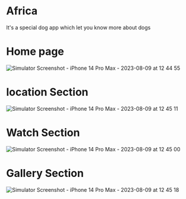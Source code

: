# Africa
It's a special dog app which let you know more about dogs


  # Home page
  ![Simulator Screenshot - iPhone 14 Pro Max - 2023-08-09 at 12 44 55](https://github.com/ankit071105/Africa/assets/139707943/6181e3d1-b856-40fd-a99d-9124d106a49f)




  # location Section

![Simulator Screenshot - iPhone 14 Pro Max - 2023-08-09 at 12 45 11](https://github.com/ankit071105/Africa/assets/139707943/1571c197-999a-482a-aba9-066cf196afa4)
  #  Watch Section 

![Simulator Screenshot - iPhone 14 Pro Max - 2023-08-09 at 12 45 00](https://github.com/ankit071105/Africa/assets/139707943/5fe7e496-703b-4424-8488-ca1f719ddcad)



  # Gallery Section  
  ![Simulator Screenshot - iPhone 14 Pro Max - 2023-08-09 at 12 45 18](https://github.com/ankit071105/Africa/assets/139707943/70b579aa-73ee-4342-be70-75cc057db7c8)
